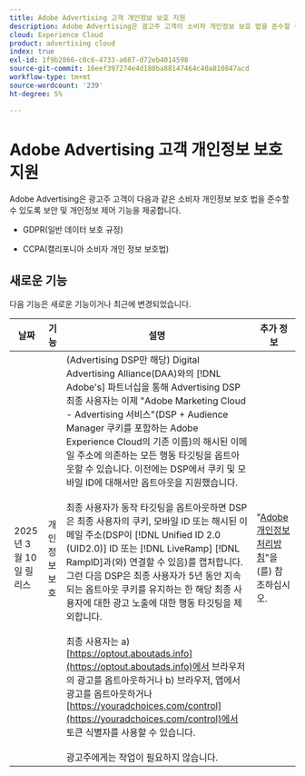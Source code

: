 ```yaml
---
title: Adobe Advertising 고객 개인정보 보호 지원
description: Adobe Advertising은 광고주 고객이 소비자 개인정보 보호 법을 준수할 수 있도록 보안 및 개인정보 제어 기능을 제공합니다.
cloud: Experience Cloud
product: advertising cloud
index: true
exl-id: 1f9b2866-c0c6-4733-a687-d72eb4014598
source-git-commit: 16eef397274e4d180ba88147464c40a810847acd
workflow-type: tm+mt
source-wordcount: '239'
ht-degree: 5%

---
```


# Adobe Advertising 고객 개인정보 보호 지원

Adobe Advertising은 광고주 고객이 다음과 같은 소비자 개인정보 보호 법을 준수할 수 있도록 보안 및 개인정보 제어 기능을 제공합니다.

* GDPR(일반 데이터 보호 규정)

* CCPA(캘리포니아 소비자 개인 정보 보호법)

## 새로운 기능

다음 기능은 새로운 기능이거나 최근에 변경되었습니다.

| 날짜 | 기능 | 설명 | 추가 정보 |
| ---- | ------- | ----------- | -------------------- |
| 2025년 3월 10일 릴리스 | 개인 정보 보호 | (Advertising DSP만 해당) Digital Advertising Alliance(DAA)와의 [!DNL Adobe's] 파트너십을 통해 Advertising DSP 최종 사용자는 이제 &quot;Adobe Marketing Cloud - Advertising 서비스&quot;(DSP + Audience Manager 쿠키를 포함하는 Adobe Experience Cloud의 기존 이름)의 해시된 이메일 주소에 의존하는 모든 행동 타깃팅을 옵트아웃할 수 있습니다. 이전에는 DSP에서 쿠키 및 모바일 ID에 대해서만 옵트아웃을 지원했습니다.<br><br>최종 사용자가 동작 타깃팅을 옵트아웃하면 DSP은 최종 사용자의 쿠키, 모바일 ID 또는 해시된 이메일 주소(DSP이 [!DNL Unified ID 2.0 (UID2.0)] ID 또는 [!DNL LiveRamp] [!DNL RampID]과(와) 연결할 수 있음)를 캡처합니다. 그런 다음 DSP은 최종 사용자가 5년 동안 지속되는 옵트아웃 쿠키를 유지하는 한 해당 최종 사용자에 대한 광고 노출에 대한 행동 타깃팅을 제외합니다.<br><br>최종 사용자는 a\) [https://optout.aboutads.info](https://optout.aboutads.info)에서 브라우저의 광고를 옵트아웃하거나 b\) 브라우저, 앱에서 광고를 옵트아웃하거나 [https://youradchoices.com/control](https://youradchoices.com/control)에서 토큰 식별자를 사용할 수 있습니다.<br><br>광고주에게는 작업이 필요하지 않습니다. | &quot;[Adobe 개인정보 처리방침](https://www.adobe.com/privacy/policy.html)&quot;을(를) 참조하십시오. |
